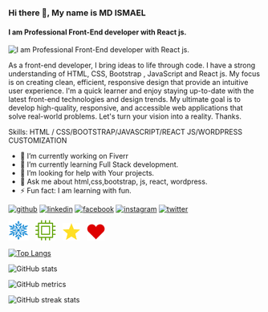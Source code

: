 ### Hi there 👋, My name is MD  ISMAEL
#### I am Professional Front-End developer with React js.
![I am Professional Front-End developer with React js.](https://media.licdn.com/dms/image/D4D16AQGaxaWGDuD2Hg/profile-displaybackgroundimage-shrink_350_1400/0/1675034630614?e=1681344000&v=beta&t=u7m2tWJVRUjZIswHDrjy5rRNsNaOPuczNxHKGAUEi38)

As a front-end developer, I bring ideas to life through code. I have a strong understanding of HTML, CSS, Bootstrap , JavaScript and React js. My focus is on creating clean, efficient, responsive design that provide an intuitive user experience. I'm a quick learner and enjoy staying up-to-date with the latest front-end technologies and design trends. My ultimate goal is to develop high-quality, responsive, and accessible web applications that solve real-world problems. Let's turn your vision into a reality. Thanks.






Skills: HTML / CSS/BOOTSTRAP/JAVASCRIPT/REACT JS/WORDPRESS CUSTOMIZATION

- 🔭 I’m currently working on Fiverr 
- 🌱 I’m currently learning Full Stack development. 
- 🤔 I’m looking for help with Your projects. 
- 💬 Ask me about html,css,bootstrap, js, react, wordpress. 
- ⚡ Fun fact: I am learning  with fun. 


[<img src='https://cdn.jsdelivr.net/npm/simple-icons@3.0.1/icons/github.svg' alt='github' height='40'>](https://github.com/ismael-jabiullah)  [<img src='https://cdn.jsdelivr.net/npm/simple-icons@3.0.1/icons/linkedin.svg' alt='linkedin' height='40'>](https://www.linkedin.com/in/md-ismael-599aaa15b/)  [<img src='https://cdn.jsdelivr.net/npm/simple-icons@3.0.1/icons/facebook.svg' alt='facebook' height='40'>](https://www.facebook.com/jabiullah184)  [<img src='https://cdn.jsdelivr.net/npm/simple-icons@3.0.1/icons/instagram.svg' alt='instagram' height='40'>](https://www.instagram.com/mdismael36/)  [<img src='https://cdn.jsdelivr.net/npm/simple-icons@3.0.1/icons/twitter.svg' alt='twitter' height='40'>](https://twitter.com/MDIsmael9)  

<a href='https://archiveprogram.github.com/'><img src='https://raw.githubusercontent.com/acervenky/animated-github-badges/master/assets/acbadge.gif' width='40' height='40'></a> <a href='https://docs.github.com/en/developers'><img src='https://raw.githubusercontent.com/acervenky/animated-github-badges/master/assets/devbadge.gif' width='40' height='40'></a> <a href='https://stars.github.com/'><img src='https://raw.githubusercontent.com/acervenky/animated-github-badges/master/assets/starbadge.gif' width='35' height='35'></a> <a href='https://docs.github.com/en/github/supporting-the-open-source-community-with-github-sponsors'><img src='https://raw.githubusercontent.com/acervenky/animated-github-badges/master/assets/sponsorbadge.gif' width='35' height='35'></a> 

[![Top Langs](https://github-readme-stats.vercel.app/api/top-langs/?username=ismael-jabiullah)](https://github.com/anuraghazra/github-readme-stats)

![GitHub stats](https://github-readme-stats.vercel.app/api?username=ismael-jabiullah&show_icons=true)  

![GitHub metrics](https://metrics.lecoq.io/ismael-jabiullah)  

![GitHub streak stats](https://streak-stats.demolab.com/?user=ismael-jabiullah)  



